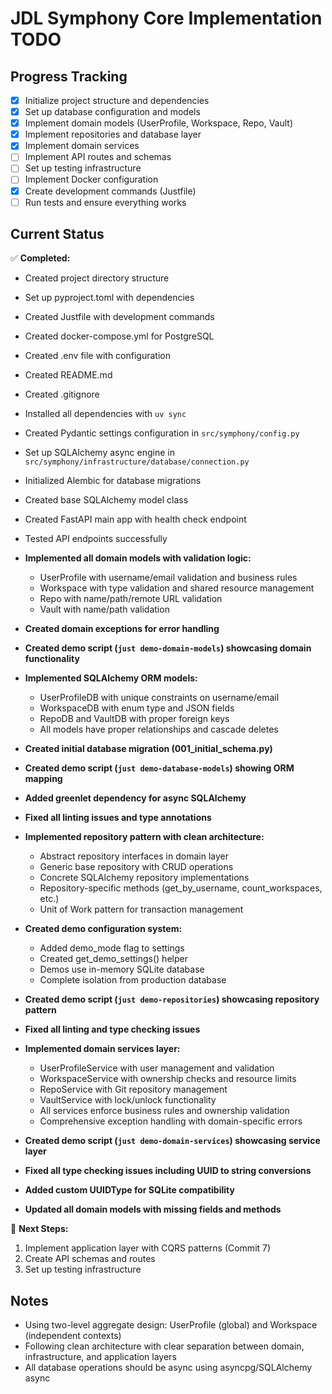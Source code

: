 # JDL Symphony Core Implementation TODO

## Progress Tracking

- [x] Initialize project structure and dependencies
- [x] Set up database configuration and models
- [x] Implement domain models (UserProfile, Workspace, Repo, Vault)
- [x] Implement repositories and database layer
- [x] Implement domain services
- [ ] Implement API routes and schemas
- [ ] Set up testing infrastructure
- [ ] Implement Docker configuration
- [x] Create development commands (Justfile)
- [ ] Run tests and ensure everything works

## Current Status

✅ **Completed:**
- Created project directory structure
- Set up pyproject.toml with dependencies
- Created Justfile with development commands
- Created docker-compose.yml for PostgreSQL
- Created .env file with configuration
- Created README.md
- Created .gitignore
- Installed all dependencies with `uv sync`
- Created Pydantic settings configuration in `src/symphony/config.py`
- Set up SQLAlchemy async engine in `src/symphony/infrastructure/database/connection.py`
- Initialized Alembic for database migrations
- Created base SQLAlchemy model class
- Created FastAPI main app with health check endpoint
- Tested API endpoints successfully
- **Implemented all domain models with validation logic:**
  - UserProfile with username/email validation and business rules
  - Workspace with type validation and shared resource management
  - Repo with name/path/remote URL validation
  - Vault with name/path validation
- **Created domain exceptions for error handling**
- **Created demo script (`just demo-domain-models`) showcasing domain functionality**
- **Implemented SQLAlchemy ORM models:**
  - UserProfileDB with unique constraints on username/email
  - WorkspaceDB with enum type and JSON fields
  - RepoDB and VaultDB with proper foreign keys
  - All models have proper relationships and cascade deletes
- **Created initial database migration (001_initial_schema.py)**
- **Created demo script (`just demo-database-models`) showing ORM mapping**
- **Added greenlet dependency for async SQLAlchemy**
- **Fixed all linting issues and type annotations**

- **Implemented repository pattern with clean architecture:**
  - Abstract repository interfaces in domain layer
  - Generic base repository with CRUD operations
  - Concrete SQLAlchemy repository implementations
  - Repository-specific methods (get_by_username, count_workspaces, etc.)
  - Unit of Work pattern for transaction management
- **Created demo configuration system:**
  - Added demo_mode flag to settings
  - Created get_demo_settings() helper
  - Demos use in-memory SQLite database
  - Complete isolation from production database
- **Created demo script (`just demo-repositories`) showcasing repository pattern**
- **Fixed all linting and type checking issues**

- **Implemented domain services layer:**
  - UserProfileService with user management and validation
  - WorkspaceService with ownership checks and resource limits
  - RepoService with Git repository management
  - VaultService with lock/unlock functionality
  - All services enforce business rules and ownership validation
  - Comprehensive exception handling with domain-specific errors
- **Created demo script (`just demo-domain-services`) showcasing service layer**
- **Fixed all type checking issues including UUID to string conversions**
- **Added custom UUIDType for SQLite compatibility**
- **Updated all domain models with missing fields and methods**

🚧 **Next Steps:**
1. Implement application layer with CQRS patterns (Commit 7)
2. Create API schemas and routes
3. Set up testing infrastructure

## Notes

- Using two-level aggregate design: UserProfile (global) and Workspace (independent contexts)
- Following clean architecture with clear separation between domain, infrastructure, and application layers
- All database operations should be async using asyncpg/SQLAlchemy async